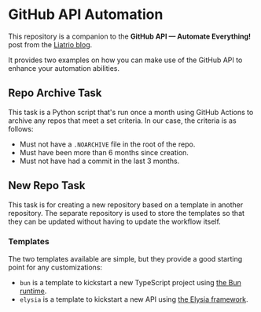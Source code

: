 # GitHub API Automation

This repository is a companion to the **GitHub API — Automate Everything!** post from the [Liatrio blog][0].

It provides two examples on how you can make use of the GitHub API to enhance your automation abilities.

## Repo Archive Task

This task is a Python script that's run once a month using GitHub Actions to archive any repos that meet a set criteria. In our case, the criteria is as follows:

- Must not have a `.NOARCHIVE` file in the root of the repo.
- Must have been more than 6 months since creation.
- Must not have had a commit in the last 3 months.

## New Repo Task

This task is for creating a new repository based on a template in another repository. The separate repository is used to store the templates so that they can be updated without having to update the workflow itself.

### Templates

The two templates available are simple, but they provide a good starting point for any customizations:

- `bun` is a template to kickstart a new TypeScript project using [the Bun runtime][1].
- `elysia` is a template to kickstart a new API using [the Elysia framework][2].

[0]: https://www.liatrio.com/blog
[1]: https://bun.sh
[2]: https://elysiajs.com
